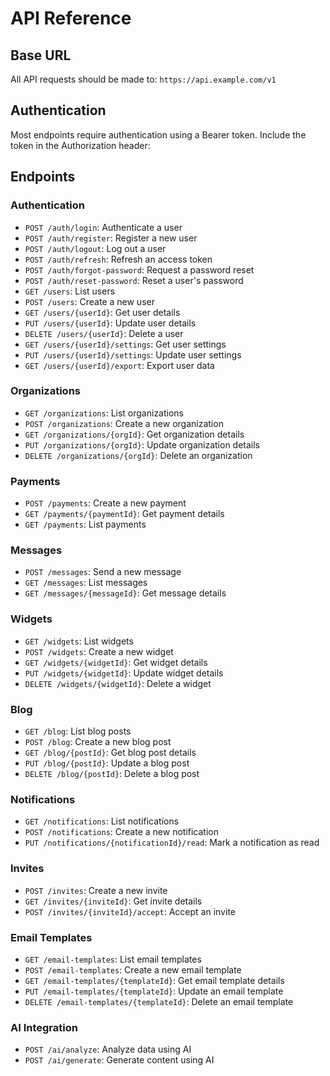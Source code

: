 # API Reference

## Base URL

All API requests should be made to: `https://api.example.com/v1`

## Authentication

Most endpoints require authentication using a Bearer token. Include the token in the Authorization header:

## Endpoints

### Authentication

- `POST /auth/login`: Authenticate a user
- `POST /auth/register`: Register a new user
- `POST /auth/logout`: Log out a user
- `POST /auth/refresh`: Refresh an access token
- `POST /auth/forgot-password`: Request a password reset
- `POST /auth/reset-password`: Reset a user's password
- `GET /users`: List users
- `POST /users`: Create a new user
- `GET /users/{userId}`: Get user details
- `PUT /users/{userId}`: Update user details
- `DELETE /users/{userId}`: Delete a user
- `GET /users/{userId}/settings`: Get user settings
- `PUT /users/{userId}/settings`: Update user settings
- `GET /users/{userId}/export`: Export user data

### Organizations

- `GET /organizations`: List organizations
- `POST /organizations`: Create a new organization
- `GET /organizations/{orgId}`: Get organization details
- `PUT /organizations/{orgId}`: Update organization details
- `DELETE /organizations/{orgId}`: Delete an organization

### Payments

- `POST /payments`: Create a new payment
- `GET /payments/{paymentId}`: Get payment details
- `GET /payments`: List payments

### Messages

- `POST /messages`: Send a new message
- `GET /messages`: List messages
- `GET /messages/{messageId}`: Get message details

### Widgets

- `GET /widgets`: List widgets
- `POST /widgets`: Create a new widget
- `GET /widgets/{widgetId}`: Get widget details
- `PUT /widgets/{widgetId}`: Update widget details
- `DELETE /widgets/{widgetId}`: Delete a widget

### Blog

- `GET /blog`: List blog posts
- `POST /blog`: Create a new blog post
- `GET /blog/{postId}`: Get blog post details
- `PUT /blog/{postId}`: Update a blog post
- `DELETE /blog/{postId}`: Delete a blog post

### Notifications

- `GET /notifications`: List notifications
- `POST /notifications`: Create a new notification
- `PUT /notifications/{notificationId}/read`: Mark a notification as read

### Invites

- `POST /invites`: Create a new invite
- `GET /invites/{inviteId}`: Get invite details
- `POST /invites/{inviteId}/accept`: Accept an invite

### Email Templates

- `GET /email-templates`: List email templates
- `POST /email-templates`: Create a new email template
- `GET /email-templates/{templateId}`: Get email template details
- `PUT /email-templates/{templateId}`: Update an email template
- `DELETE /email-templates/{templateId}`: Delete an email template

### AI Integration

- `POST /ai/analyze`: Analyze data using AI
- `POST /ai/generate`: Generate content using AI

